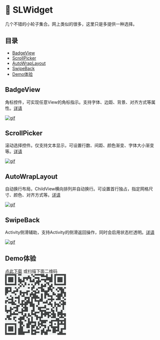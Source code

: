 # :star2:&nbsp;SLWidget

几个不错的小轮子集合。网上类似的很多，这里只是多提供一种选择。

## 目录

* [BadgeView](#badgeview)
* [ScrollPicker](#scrollpicker)
* [AutoWrapLayout](#autowraplayout)
* [SwipeBack](#swipeback)
* [Demo体验](#demo体验)

## BadgeView

角标控件，可实现任意View的角标指示。支持字体、边距、背景、对齐方式等属性。[详请](https://github.com/Simon-Leeeeeeeee/SLWidget/tree/master/badgeview)

[![gif](/demo.gif)](http://fir.im/XCodeScanner  "示例效果")

## ScrollPicker

滚动选择控件。仅支持文本显示，可设置行数、间距、颜色渐变、字体大小渐变等。[详请](https://github.com/Simon-Leeeeeeeee/SLWidget/tree/master/scrollpicker)

[![gif](/demo.gif)](http://fir.im/XCodeScanner  "示例效果")

## AutoWrapLayout

自动换行布局，ChildView横向排列并自动换行。可设置首行独占，指定网格尺寸、颜色、对齐方式等。[详请](https://github.com/Simon-Leeeeeeeee/SLWidget/tree/master/autowraplayout)

[![gif](/demo.gif)](http://fir.im/XCodeScanner  "示例效果")

## SwipeBack

Activity侧滑辅助，支持Activity的侧滑返回操作，同时会启用状态栏透明。[详请](https://github.com/Simon-Leeeeeeeee/SLWidget/tree/master/swipeback)

[![gif](/demo.gif)](http://fir.im/XCodeScanner  "示例效果")

## Demo体验

[点此下载](https://fir.im/SLWidget) 或扫描下面二维码<br/>[![demo](/download.png)](https://fir.im/SLWidget  "扫码下载示例程序")
